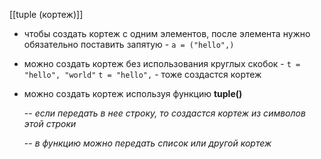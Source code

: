 [[tuple (кортеж)]]


- чтобы создать кортеж с одним элементов, после элемента нужно обязательно поставить запятую - `a = ("hello",)`

- можно создать кортеж без использования круглых скобок - `t = "hello", "world"`
	`t = "hello",` - тоже создастся кортеж

- можно создать кортеж используя функцию **tuple()**

	-- *если передать в нее строку, то создастся кортеж из символов этой строки*

	-- *в функцию можно передать список или другой кортеж*
